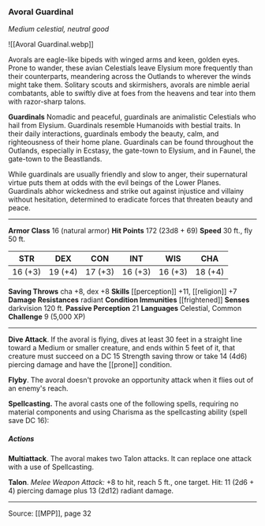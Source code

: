 ### Avoral Guardinal
_Medium celestial, neutral good_

![[Avoral Guardinal.webp]]

Avorals are eagle-like bipeds with winged arms and keen, golden eyes. Prone to wander, these avian Celestials leave Elysium more frequently than their counterparts, meandering across the Outlands to wherever the winds might take them. Solitary scouts and skirmishers, avorals are nimble aerial combatants, able to swiftly dive at foes from the heavens and tear into them with razor-sharp talons.


**Guardinals** Nomadic and peaceful, guardinals are animalistic Celestials who hail from Elysium. Guardinals resemble Humanoids with bestial traits. In their daily interactions, guardinals embody the beauty, calm, and righteousness of their home plane. Guardinals can be found throughout the Outlands, especially in Ecstasy, the gate-town to Elysium, and in Faunel, the gate-town to the Beastlands.

While guardinals are usually friendly and slow to anger, their supernatural virtue puts them at odds with the evil beings of the Lower Planes. Guardinals abhor wickedness and strike out against injustice and villainy without hesitation, determined to eradicate forces that threaten beauty and peace.





---

**Armor Class** 16 (natural armor)
**Hit Points** 172 (23d8 + 69)
**Speed** 30 ft., fly 50 ft.

| STR     | DEX     | CON     | INT     | WIS     | CHA     |
|---------|---------|---------|---------|---------|---------|
| 16 (+3) | 19 (+4) | 17 (+3) | 16 (+3) | 16 (+3) | 18 (+4) |

**Saving Throws** cha +8, dex +8
**Skills** [[perception]] +11, [[religion]] +7
**Damage Resistances** radiant
**Condition Immunities** [[frightened]]
**Senses** darkvision 120 ft.
**Passive Perception** 21
**Languages** Celestial, Common
**Challenge** 9 (5,000 XP)

---

**Dive Attack**. If the avoral is flying, dives at least 30 feet in a straight line toward a Medium or smaller creature, and ends within 5 feet of it, that creature must succeed on a DC 15 Strength saving throw or take 14 (4d6) piercing damage and have the [[prone]] condition.

**Flyby**. The avoral doesn't provoke an opportunity attack when it flies out of an enemy's reach.

**Spellcasting.** The avoral casts one of the following spells, requiring no material components and using Charisma as the spellcasting ability (spell save DC 16):

##### Actions
**Multiattack**. The avoral makes two Talon attacks. It can replace one attack with a use of Spellcasting.

**Talon**. _Melee Weapon Attack:_ +8 to hit, reach 5 ft., one target. Hit: 11 (2d6 + 4) piercing damage plus 13 (2d12) radiant damage.


---

Source: [[MPP]], page 32